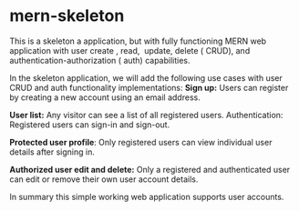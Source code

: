 # mern-skeleton
This is a skeleton a application, but with fully functioning MERN web application with user create , read,  update, delete ( CRUD), and authentication-authorization ( auth) capabilities.

In the skeleton application, we will add the following use cases
with user CRUD and auth functionality implementations:
**Sign up:** Users can register by creating a new account
using an email address.

**User list:** Any visitor can see a list of all registered users.
Authentication: Registered users can sign-in and sign-out.

**Protected user profile**: Only registered users can view
individual user details after signing in.

**Authorized user edit and delete:** Only a registered and
authenticated user can edit or remove their own user
account details.

In summary this simple working web
application supports user accounts.